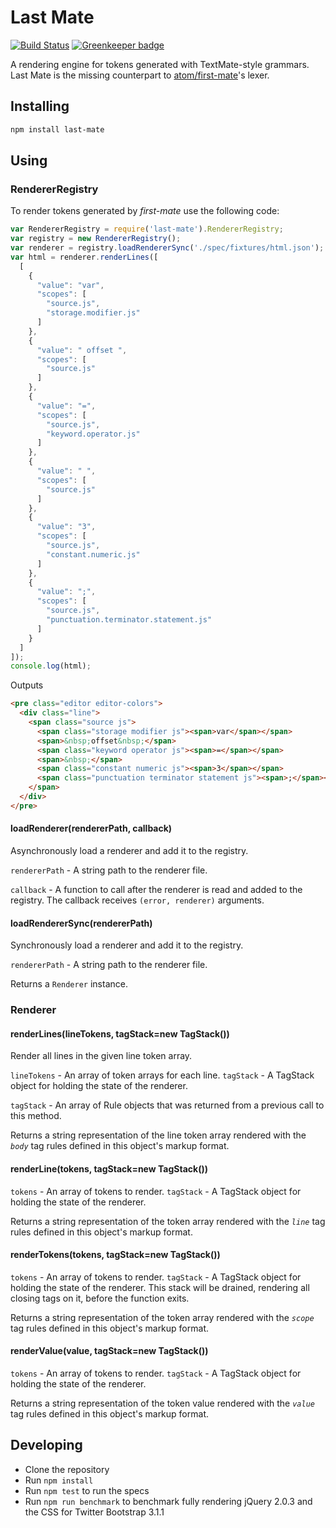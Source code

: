 # Last Mate 

[![Build Status](https://travis-ci.org/jonruttan/last-mate.svg?branch=master)](https://travis-ci.org/jonruttan/last-mate)
[![Greenkeeper badge](https://badges.greenkeeper.io/jonruttan/last-mate.svg)](https://greenkeeper.io/)

A rendering engine for tokens generated with TextMate-style grammars. Last Mate
is the missing counterpart to [atom/first-mate](https://github.com/atom/first-mate)'s
lexer.

## Installing

```sh
npm install last-mate
```

## Using

### RendererRegistry

To render tokens generated by _first-mate_ use the following code:

```js
var RendererRegistry = require('last-mate').RendererRegistry;
var registry = new RendererRegistry();
var renderer = registry.loadRendererSync('./spec/fixtures/html.json');
var html = renderer.renderLines([
  [
    {
      "value": "var",
      "scopes": [
        "source.js",
        "storage.modifier.js"
      ]
    },
    {
      "value": " offset ",
      "scopes": [
        "source.js"
      ]
    },
    {
      "value": "=",
      "scopes": [
        "source.js",
        "keyword.operator.js"
      ]
    },
    {
      "value": " ",
      "scopes": [
        "source.js"
      ]
    },
    {
      "value": "3",
      "scopes": [
        "source.js",
        "constant.numeric.js"
      ]
    },
    {
      "value": ";",
      "scopes": [
        "source.js",
        "punctuation.terminator.statement.js"
      ]
    }
  ]
]);
console.log(html);
```

Outputs
```html
<pre class="editor editor-colors">
  <div class="line">
    <span class="source js">
      <span class="storage modifier js"><span>var</span></span>
      <span>&nbsp;offset&nbsp;</span>
      <span class="keyword operator js"><span>=</span></span>
      <span>&nbsp;</span>
      <span class="constant numeric js"><span>3</span></span>
      <span class="punctuation terminator statement js"><span>;</span></span>
    </span>
  </div>
</pre>
```

#### loadRenderer(rendererPath, callback)

Asynchronously load a renderer and add it to the registry.

`rendererPath` - A string path to the renderer file.

`callback` - A function to call after the renderer is read and added to the
registry.  The callback receives `(error, renderer)` arguments.

#### loadRendererSync(rendererPath)

Synchronously load a renderer and add it to the registry.

`rendererPath` - A string path to the renderer file.

Returns a `Renderer` instance.

### Renderer

#### renderLines(lineTokens, tagStack=new TagStack())

Render all lines in the given line token array.

`lineTokens` - An array of token arrays for each line.
`tagStack` - A TagStack object for holding the state of the renderer.

`tagStack` - An array of Rule objects that was returned from a previous call
to this method.

Returns a string representation of the line token array rendered with the
*`body`* tag rules defined in this object's markup format.

#### renderLine(tokens, tagStack=new TagStack())

`tokens` - An array of tokens to render.
`tagStack` - A TagStack object for holding the state of the renderer.

Returns a string representation of the token array rendered with the *`line`*
tag rules defined in this object's markup format.

#### renderTokens(tokens, tagStack=new TagStack())

`tokens` - An array of tokens to render.
`tagStack` - A TagStack object for holding the state of the renderer. This
             stack will be drained, rendering all closing tags on it, before the
             function exits.

Returns a string representation of the token array rendered with the
*`scope`* tag rules defined in this object's markup format.

#### renderValue(value, tagStack=new TagStack())

`tokens` - An array of tokens to render.
`tagStack` - A TagStack object for holding the state of the renderer.

Returns a string representation of the token value rendered with the
*`value`* tag rules defined in this object's markup format.

## Developing

  * Clone the repository
  * Run `npm install`
  * Run `npm test` to run the specs
  * Run `npm run benchmark` to benchmark fully rendering jQuery 2.0.3 and
    the CSS for Twitter Bootstrap 3.1.1
